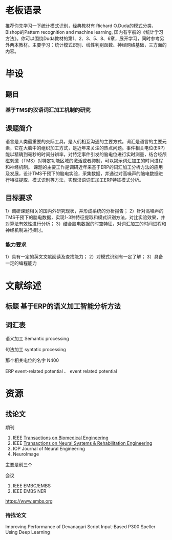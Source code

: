 # 老板语录

推荐你先学习一下统计模式识别，经典教材有 Richard O.Duda的模式分类，Bishop的Pattern recognition and machine learning, 国内有李航的《统计学习方法》。你可以围绕Duda教材的第1、2、3、5、8、6章，展开学习，同时参考另外两本教材。主要学习：统计模式识别、线性判别函数、神经网络基础，三方面的内容。



# 毕设

## 题目

### 基于TMS的汉语词汇加工机制的研究

## 课题简介

语言是人类最重要的交际工具，是人们相互沟通的主要方式。词汇是语言的主要元素，它在大脑中的组织加工方式，是近年来关注的热点问题。事件相关电位(ERP)能以精确到毫秒的时间分辨率，对特定事件引发的脑电位进行实时测量，结合经颅磁刺激（TMS）对特定功能区域的激活或者抑制，可以揭示词汇加工的时间进程和神经机制。 课题的主要工作是调研近年来基于ERP的词汇加工分析方法的应用及发展，设计TMS干预下的脑电实验，采集数据，并通过对高噪声的脑电数据进行特征提取、模式识别等方法，实现汉语词汇加工ERP特征模式分析。

## 目标要求

1）调研课题相关的国内外研究现状，并形成系统的分析报告； 2）针对高噪声的TMS干预下的脑电数据，实现1-3种特征提取和模式识别方法，对比实验效果，并对算法有效性进行分析； 3）结合脑电数据的时空特征，对词汇加工的时间进程和神经机制进行探讨。

### 能力要求

1）具有一定的英文文献阅读及查找能力； 2）对模式识别有一定了解； 3）具备一定的编程能力



# 文献综述

## 标题 基于ERP的语义加工智能分析方法

## 词汇表

语义加工 Semantic processing

句法加工 syntatic processing

那个相关电位的名字 N400

ERP event-related potential  、 event related potential





# 资源

## 找论文

期刊

1. IEEE [Transactions on Biomedical Engineering](https://link.zhihu.com/?target=https%3A//tbme.embs.org/)
2. IEEE [Transactions on Neural Systems & Rehabilitation Engineering](https://link.zhihu.com/?target=https%3A//tnsre.embs.org/)
3. IOP Journal of Neural Engineering
4. NeuroImage

主要是前三个

会议

1. IEEE EMBC/EMBS
2. IEEE EMBS NER

https://www.embs.org

### 待找论文

Improving Performance of Devanagari Script Input-Based P300 Speller Using Deep Learning

